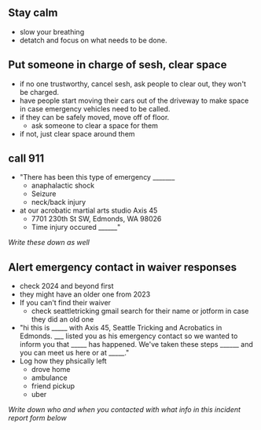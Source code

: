 ## Stay calm
- slow your breathing
- detatch and focus on what needs to be done.

## Put someone in charge of sesh, clear space
- if no one trustworthy, cancel sesh, ask people to clear out, they won't be charged.
- have people start moving their cars out of the driveway to make space in case emergency vehicles need to be called.
- if they can be safely moved, move off of floor.
    - ask someone to clear a space for them 
- if not, just clear space around them
    
## call 911
- "There has been this type of emergency _______
    - anaphalactic shock
    - Seizure
    - neck/back injury
- at our acrobatic martial arts studio Axis 45
    - 7701 230th St SW, Edmonds, WA 98026
    - Time injury occured ______"

*Write these down as well*

## Alert emergency contact in waiver responses
- check 2024 and beyond first
- they might have an older one from 2023
- If you can't find their waiver
    - check seattletricking gmail search for their name or jotform in case they did an old one
- "hi this is _____ with Axis 45, Seattle Tricking and Acrobatics in Edmonds. ___ listed you as his emergency contact so we wanted to inform you that _____ has happened. We've taken these steps ______ and you can meet us here or at _____."
- Log how they phsically left
    - drove home
    - ambulance
    - friend pickup
    - uber

*Write down who and when you contacted with what info in this incident report form below*